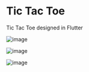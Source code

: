 # Tic Tac Toe
Tic Tac Toe designed in Flutter


![image](https://user-images.githubusercontent.com/83481452/233810133-42993cf5-eef6-4b7e-86f0-2e456512dc5c.png)

![image](https://user-images.githubusercontent.com/83481452/233809496-c068006e-e014-40f0-9926-5f134a5c9027.png)

![image](https://user-images.githubusercontent.com/83481452/233809617-80bd71e0-b077-4eaf-9e3d-a1143866cc89.png)


